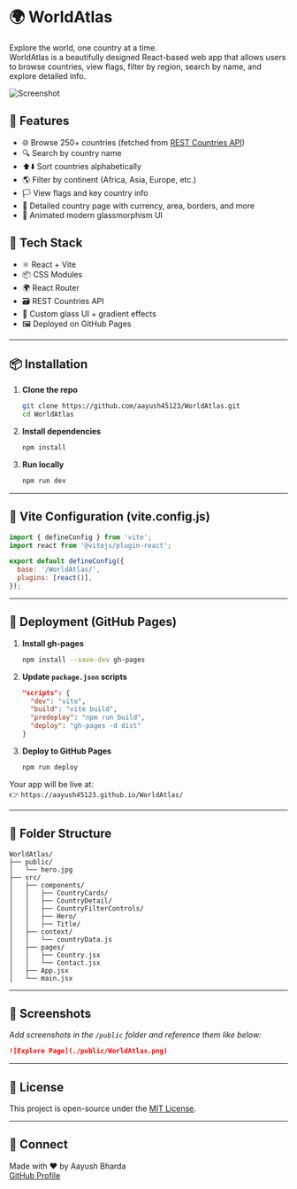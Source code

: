 
# 🌍 WorldAtlas

Explore the world, one country at a time.  
WorldAtlas is a beautifully designed React-based web app that allows users to browse countries, view flags, filter by region, search by name, and explore detailed info.

![Screenshot](./public/WorldAtlas.png)

## 🚀 Features

- 🌐 Browse 250+ countries (fetched from [REST Countries API](https://restcountries.com))
- 🔍 Search by country name
- ⬆️⬇️ Sort countries alphabetically
- 🌎 Filter by continent (Africa, Asia, Europe, etc.)
- 🏳️ View flags and key country info
- 📄 Detailed country page with currency, area, borders, and more
- 💅 Animated modern glassmorphism UI

## 🔧 Tech Stack

- ⚛️ React + Vite
- 📦 CSS Modules
- 🌍 React Router
- 🗃️ REST Countries API
- 🎨 Custom glass UI + gradient effects
- 🖼️ Deployed on GitHub Pages

---

## 📦 Installation

1. **Clone the repo**
   ```bash
   git clone https://github.com/aayush45123/WorldAtlas.git
   cd WorldAtlas
   ```

2. **Install dependencies**
   ```bash
   npm install
   ```

3. **Run locally**
   ```bash
   npm run dev
   ```

---

## 🔧 Vite Configuration (vite.config.js)

```js
import { defineConfig } from 'vite';
import react from '@vitejs/plugin-react';

export default defineConfig({
  base: '/WorldAtlas/',
  plugins: [react()],
});
```

---

## 🚀 Deployment (GitHub Pages)

1. **Install gh-pages**
   ```bash
   npm install --save-dev gh-pages
   ```

2. **Update `package.json` scripts**
   ```json
   "scripts": {
     "dev": "vite",
     "build": "vite build",
     "predeploy": "npm run build",
     "deploy": "gh-pages -d dist"
   }
   ```

3. **Deploy to GitHub Pages**
   ```bash
   npm run deploy
   ```

Your app will be live at:  
👉 `https://aayush45123.github.io/WorldAtlas/`

---

## 📁 Folder Structure

```
WorldAtlas/
├── public/
│   └── hero.jpg
├── src/
│   ├── components/
│   │   ├── CountryCards/
│   │   ├── CountryDetail/
│   │   ├── CountryFilterControls/
│   │   ├── Hero/
│   │   ├── Title/
│   ├── context/
│   │   └── countryData.js
│   ├── pages/
│   │   ├── Country.jsx
│   │   └── Contact.jsx
│   ├── App.jsx
│   └── main.jsx
```

---

## 📸 Screenshots

_Add screenshots in the `/public` folder and reference them like below:_

```md
![Explore Page](./public/WorldAtlas.png)
```

---

## 📜 License

This project is open-source under the [MIT License](LICENSE).

---

## 🤝 Connect

Made with ❤️ by Aayush Bharda  
[GitHub Profile](https://github.com/aayush45123)
